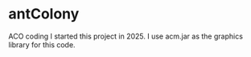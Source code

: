 # antColony
ACO coding
I started this project in 2025.
I use acm.jar as the graphics library for this code.
